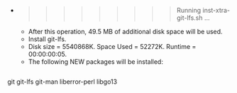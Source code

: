 * >>>>>>>>> Running inst-xtra-git-lfs.sh ...
  * After this operation, 49.5 MB of additional disk space will be used.
  * Install git-lfs.
  * Disk size = 5540868K. Space Used = 52272K. Runtime = 00:00:00:05.
  * The following NEW packages will be installed:
  ```bash
git git-lfs git-man liberror-perl libgo13
  ```
